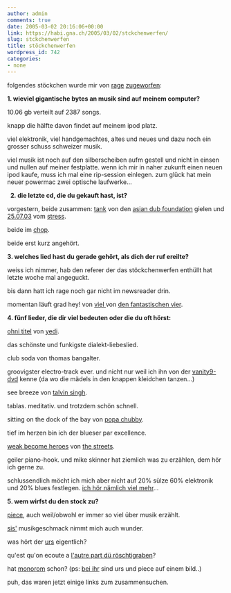 ```yaml
---
author: admin
comments: true
date: 2005-03-02 20:16:06+00:00
link: https://habi.gna.ch/2005/03/02/stckchenwerfen/
slug: stckchenwerfen
title: stöckchenwerfen
wordpress_id: 742
categories:
- none
---
```


folgendes stöckchen wurde mir von <a href="http://lesen.twoday.net/">rage</a> <a href="http://lesen.twoday.net/stories/515845/">zugeworfen</a>:

<strong>1. wieviel gigantische bytes an musik sind auf meinem computer?

</strong>10.06 gb verteilt auf 2387 songs.

knapp die hälfte davon findet auf meinem ipod platz.

viel elektronik, viel handgemachtes, altes und neues und dazu noch ein grosser schuss schweizer musik.

viel musik ist noch auf den silberscheiben aufm gestell und nicht in einsen und nullen auf meiner festplatte. wenn ich mir in naher zukunft einen neuen ipod kaufe, muss ich mal eine rip-session einlegen. zum glück hat mein neuer powermac zwei optische laufwerke...

<strong>

2. die letzte cd, die du gekauft hast, ist?

</strong>vorgestern, beide zusammen: <a href="https://amazon.co.uk/exec/obidos/tg/detail/-/B0007DAYK6/habignach-20">tank</a> von den <a href="http://asiandubfoundation.com/">asian dub foundation</a> gielen und <a href="http://www.cede.ch/de/music-cd/partner.cfm?pid=999&amp;aobj=454328">25.07.03</a> vom <a href="http://stressmusic.com/">stress</a>.

beide im <a href="http://www.chop.ch/">chop</a>.

beide erst kurz angehört.

<strong>3. welches lied hast du gerade gehört, als dich der ruf ereilte?

</strong>weiss ich nimmer, hab den referer der das stöckchenwerfen enthüllt hat letzte woche mal angeguckt.

bis dann hatt ich rage noch gar nicht im newsreader drin.

momentan läuft grad hey! von <a href="https://amazon.de/exec/obidos/tg/detail/-/B0002XV2TI/habignach-20">viel </a>von <a href="http://www.diefantastischenvier.de/">den fantastischen vier</a>.

<strong>4. fünf lieder, die dir viel bedeuten oder die du oft hörst:

</strong><a href="http://yedi.ch/mp3s/YEDI%20-%20Track%2011.mp3">ohni titel</a> von <a href="http://yedi.ch/">yedi</a>.

das schönste und funkigste dialekt-liebeslied.

club soda von thomas bangalter.

groovigster electro-track ever. und nicht nur weil ich ihn von der <a href="https://habi.gna.ch/blog/archives/000205.html">vanity9-dvd</a> kenne (da wo die mädels in den knappen kleidchen tanzen...)

see breeze von <a href="http://phobos.apple.com/WebObjects/MZStore.woa/wa/viewArtist?artistId=377631">talvin singh</a>.

tablas. meditativ. und trotzdem schön schnell.

sitting on the dock of the bay von <a href="http://phobos.apple.com/WebObjects/MZStore.woa/wa/viewArtist?artistId=856512">popa chubby</a>.

tief im herzen bin ich der blueser par excellence.

<a href="http://phobos.apple.com/WebObjects/MZStore.woa/wa/viewAlbum?playlistId=1054021&amp;selectedItemId=1054007">weak become heroes</a> von <a href="http://phobos.apple.com/WebObjects/MZStore.woa/wa/viewArtist?artistId=3083671">the streets</a>.

geiler piano-hook. und mike skinner hat ziemlich was zu erzählen, dem hör ich gerne zu.

schlussendlich möcht ich mich aber nicht auf 20% sülze 60% elektronik und 20% blues festlegen. <a href="https://habi.gna.ch/music/">ich hör nämlich viel mehr</a>...

<strong>5. wem wirfst du den stock zu?

</strong><a href="https://pieceoplastic.com/">piece</a>, auch weil/obwohl er immer so viel über musik erzählt.

<a href="http://sis.slowli.com/">sis'</a> musikgeschmack nimmt mich auch wunder.

was hört der <a href="http://www.circle.ch/blog/">urs</a> eigentlich?

qu'est qu'on ecoute a <a href="http://velocite.ch/weblogtoo">l'autre part dü röschtigraben</a>?

hat <a href="http://monorom.com/blog/">monorom</a> schon? (ps: <a href="http://www.monorom.com/blog/archive/etoy-painstation.html">bei ihr</a> sind urs und piece auf einem bild..)

puh, das waren jetzt einige links zum zusammensuchen.
